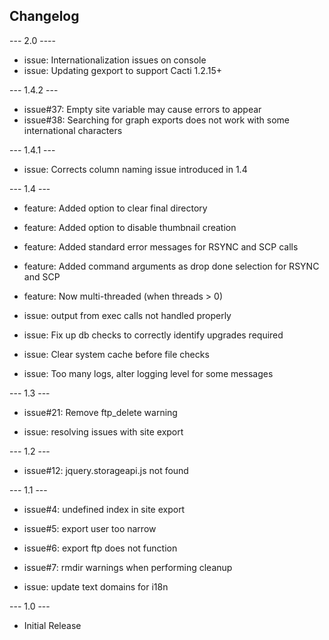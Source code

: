 ## Changelog

--- 2.0 ----

* issue: Internationalization issues on console
* issue: Updating gexport to support Cacti 1.2.15+

--- 1.4.2 ---

* issue#37: Empty site variable may cause errors to appear
* issue#38: Searching for graph exports does not work with some international characters

--- 1.4.1 ---

* issue: Corrects column naming issue introduced in 1.4

--- 1.4 ---

* feature: Added option to clear final directory

* feature: Added option to disable thumbnail creation

* feature: Added standard error messages for RSYNC and SCP calls

* feature: Added command arguments as drop done selection for RSYNC and SCP

* feature: Now multi-threaded (when threads > 0)

* issue: output from exec calls not handled properly

* issue: Fix up db checks to correctly identify upgrades required

* issue: Clear system cache before file checks

* issue: Too many logs, alter logging level for some messages

--- 1.3 ---

* issue#21: Remove ftp_delete warning

* issue: resolving issues with site export

--- 1.2 ---

* issue#12: jquery.storageapi.js not found

--- 1.1 ---

* issue#4: undefined index in site export

* issue#5: export user too narrow

* issue#6: export ftp does not function

* issue#7: rmdir warnings when performing cleanup

* issue: update text domains for i18n

--- 1.0 ---

* Initial Release
